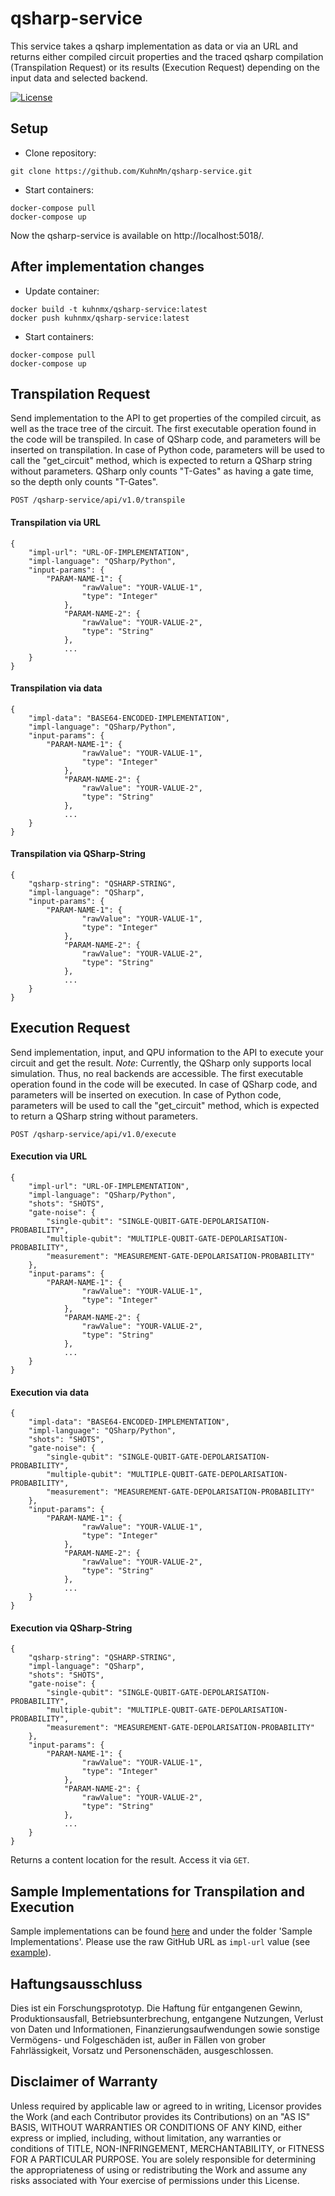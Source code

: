 # qsharp-service

This service takes a qsharp implementation as data or via an URL and returns either compiled circuit properties and the traced qsharp compilation (Transpilation Request) or its results (Execution Request) depending on the input data and selected backend.


[![License](https://img.shields.io/badge/License-Apache%202.0-blue.svg)](https://opensource.org/licenses/Apache-2.0)

## Setup
* Clone repository:
```
git clone https://github.com/KuhnMn/qsharp-service.git
```

* Start containers:
```
docker-compose pull
docker-compose up
```

Now the qsharp-service is available on http://localhost:5018/.

## After implementation changes
* Update container:
```
docker build -t kuhnmx/qsharp-service:latest
docker push kuhnmx/qsharp-service:latest
```

* Start containers:
```
docker-compose pull
docker-compose up
```

## Transpilation Request
Send implementation to the API to get properties of the compiled circuit, as well as the trace tree of the circuit.
The first executable operation found in the code will be transpiled.
In case of QSharp code, and parameters will be inserted on transpilation.
In case of Python code, parameters will be used to call the "get_circuit" method, which is expected to return a QSharp string without parameters.
QSharp only counts "T-Gates" as having a gate time, so the depth only counts "T-Gates".

`POST /qsharp-service/api/v1.0/transpile`

#### Transpilation via URL
```
{  
    "impl-url": "URL-OF-IMPLEMENTATION",
    "impl-language": "QSharp/Python",
    "input-params": {
        "PARAM-NAME-1": {
                "rawValue": "YOUR-VALUE-1",
                "type": "Integer"
            },
            "PARAM-NAME-2": {
                "rawValue": "YOUR-VALUE-2",
                "type": "String"
            },
            ...
    }
}
```

#### Transpilation via data
```
{  
    "impl-data": "BASE64-ENCODED-IMPLEMENTATION",
    "impl-language": "QSharp/Python",
    "input-params": {
        "PARAM-NAME-1": {
                "rawValue": "YOUR-VALUE-1",
                "type": "Integer"
            },
            "PARAM-NAME-2": {
                "rawValue": "YOUR-VALUE-2",
                "type": "String"
            },
            ...
    }
}
```

#### Transpilation via QSharp-String
```
{  
    "qsharp-string": "QSHARP-STRING",
    "impl-language": "QSharp",
    "input-params": {
        "PARAM-NAME-1": {
                "rawValue": "YOUR-VALUE-1",
                "type": "Integer"
            },
            "PARAM-NAME-2": {
                "rawValue": "YOUR-VALUE-2",
                "type": "String"
            },
            ...
    }
}
```

## Execution Request
Send implementation, input, and QPU information to the API to execute your circuit and get the result.
*Note*: Currently, the QSharp only supports local simulation. Thus, no real backends are accessible.
The first executable operation found in the code will be executed.
In case of QSharp code, and parameters will be inserted on execution.
In case of Python code, parameters will be used to call the "get_circuit" method, which is expected to return a QSharp string without parameters.

`POST /qsharp-service/api/v1.0/execute`  

#### Execution via URL
```
{  
    "impl-url": "URL-OF-IMPLEMENTATION",
    "impl-language": "QSharp/Python",
    "shots": "SHOTS",
    "gate-noise": {
        "single-qubit": "SINGLE-QUBIT-GATE-DEPOLARISATION-PROBABILITY",
        "multiple-qubit": "MULTIPLE-QUBIT-GATE-DEPOLARISATION-PROBABILITY",
        "measurement": "MEASUREMENT-GATE-DEPOLARISATION-PROBABILITY"
    },
    "input-params": {
        "PARAM-NAME-1": {
                "rawValue": "YOUR-VALUE-1",
                "type": "Integer"
            },
            "PARAM-NAME-2": {
                "rawValue": "YOUR-VALUE-2",
                "type": "String"
            },
            ...
    }
}
```

#### Execution via data
```
{  
    "impl-data": "BASE64-ENCODED-IMPLEMENTATION",
    "impl-language": "QSharp/Python",
    "shots": "SHOTS",
    "gate-noise": {
        "single-qubit": "SINGLE-QUBIT-GATE-DEPOLARISATION-PROBABILITY",
        "multiple-qubit": "MULTIPLE-QUBIT-GATE-DEPOLARISATION-PROBABILITY",
        "measurement": "MEASUREMENT-GATE-DEPOLARISATION-PROBABILITY"
    },
    "input-params": {
        "PARAM-NAME-1": {
                "rawValue": "YOUR-VALUE-1",
                "type": "Integer"
            },
            "PARAM-NAME-2": {
                "rawValue": "YOUR-VALUE-2",
                "type": "String"
            },
            ...
    }
}
```
#### Execution via QSharp-String
```
{  
    "qsharp-string": "QSHARP-STRING",
    "impl-language": "QSharp",
    "shots": "SHOTS",
    "gate-noise": {
        "single-qubit": "SINGLE-QUBIT-GATE-DEPOLARISATION-PROBABILITY",
        "multiple-qubit": "MULTIPLE-QUBIT-GATE-DEPOLARISATION-PROBABILITY",
        "measurement": "MEASUREMENT-GATE-DEPOLARISATION-PROBABILITY"
    },
    "input-params": {
        "PARAM-NAME-1": {
                "rawValue": "YOUR-VALUE-1",
                "type": "Integer"
            },
            "PARAM-NAME-2": {
                "rawValue": "YOUR-VALUE-2",
                "type": "String"
            },
            ...
    }
}
```

Returns a content location for the result. Access it via `GET`.

## Sample Implementations for Transpilation and Execution
Sample implementations can be found [here](https://github.com/UST-QuAntiL/nisq-analyzer-content/tree/master/compiler-selection/Shor) and under the folder 'Sample Implementations'.
Please use the raw GitHub URL as `impl-url` value (see [example](https://raw.githubusercontent.com/UST-QuAntiL/nisq-analyzer-content/master/compiler-selection/Shor/shor-fix-15-quil.quil)).

## Haftungsausschluss

Dies ist ein Forschungsprototyp.
Die Haftung für entgangenen Gewinn, Produktionsausfall, Betriebsunterbrechung, entgangene Nutzungen, Verlust von Daten und Informationen, Finanzierungsaufwendungen sowie sonstige Vermögens- und Folgeschäden ist, außer in Fällen von grober Fahrlässigkeit, Vorsatz und Personenschäden, ausgeschlossen.

## Disclaimer of Warranty

Unless required by applicable law or agreed to in writing, Licensor provides the Work (and each Contributor provides its Contributions) on an "AS IS" BASIS, WITHOUT WARRANTIES OR CONDITIONS OF ANY KIND, either express or implied, including, without limitation, any warranties or conditions of TITLE, NON-INFRINGEMENT, MERCHANTABILITY, or FITNESS FOR A PARTICULAR PURPOSE.
You are solely responsible for determining the appropriateness of using or redistributing the Work and assume any risks associated with Your exercise of permissions under this License.

